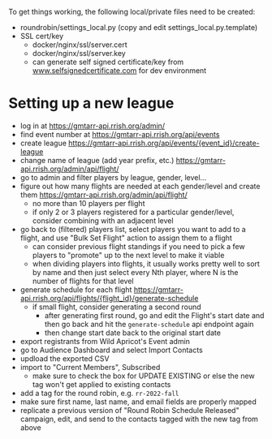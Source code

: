 To get things working, the following local/private files need to be created:

* roundrobin/settings_local.py (copy and edit settings_local.py.template)
* SSL cert/key
  * docker/nginx/ssl/server.cert
  * docker/nginx/ssl/server.key
  * can generate self signed certificate/key from www.selfsignedcertificate.com for dev environment


# Setting up a new league

* log in at https://gmtarr-api.rrish.org/admin/
* find event number at https://gmtarr-api.rrish.org/api/events
* create league https://gmtarr-api.rrish.org/api/events/{event_id}/create-league
* change name of league (add year prefix, etc.) https://gmtarr-api.rrish.org/admin/api/flight/
* go to admin and filter players by league, gender, level...
* figure out how many flights are needed at each gender/level and create them https://gmtarr-api.rrish.org/admin/api/flight/
  * no more than 10 players per flight
  * if only 2 or 3 players registered for a particular gender/level, consider combining with an adjacent level
* go back to (filtered) players list, select players you want to add to a flight, and use "Bulk Set Flight" action to assign them to a flight
  * can consider previous flight standings if you need to pick a few players to "promote" up to the next level to make it viable
  * when dividing players into flights, it usually works pretty well to sort by name and then just select every Nth player, where N is the number of flights for that level
* generate schedule for each flight https://gmtarr-api.rrish.org/api/flights/{flight_id}/generate-schedule
  * if small flight, consider generating a second round
    * after generating first round, go and edit the Flight's start date and then go back and hit the `generate-schedule` api endpoint again
    * then change start date back to the original start date
* export registrants from Wild Apricot's Event admin
* go to Audience Dashboard and select Import Contacts
* updload the exported CSV
* import to "Current Members", Subscribed
  * make sure to check the box for UPDATE EXISTING or else the new tag won't get applied to existing contacts
* add a tag for the round robin, e.g. `rr-2022-fall`
* make sure first name, last name, and email fields are properly mapped
* replicate a previous version of "Round Robin Schedule Released" campaign, edit, and send to the contacts tagged with the new tag from above
